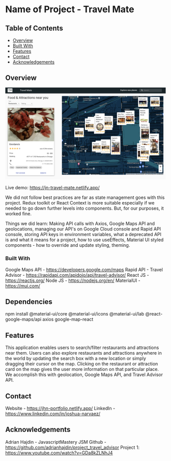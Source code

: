 # Name of Project - Travel Mate

## Table of Contents

- [Overview](#overview)
- [Built With](#built-with)
- [Features](#features)
- [Contact](#contact)
- [Acknowledgements](#acknowledgements)

## Overview
![Alt text](/src/assets/screenshot.png?raw=true "Travel Mate Screenshot")

 Live demo: https://jn-travel-mate.netlify.app/ 

 We did not follow best practices are far as state management goes with this project. Redux toolkit or React Context is more suitable especially if we needed to go down further levels into components. But, for our purposes, it worked fine. 
 
 Things we did learn: Making API calls with Axios, Google Maps API and geolocations, managing our API's on Google Cloud console and Rapid API console, storing API keys in environment variables, what a deprecated API is and what it means for a project, how to use useEffects, Material UI styled components -  how to override and update styling, theming. 

### Built With
Google Maps API - https://developers.google.com/maps 
Rapid API - Travel Advisor - https://rapidapi.com/apidojo/api/travel-advisor/
React JS - https://reactjs.org/
Node JS - https://nodejs.org/en/ 
MaterialUI - https://mui.com/ 

## Dependencies
npm install @material-ui/core @material-ui/icons @material-ui/lab @react-google-maps/api axios google-map-react

## Features
This application enables users to search/filter restaurants and attractions near them. Users can also explore restaurants and attractions anywhere in the world by updating the search box with a new location or simply dragging their cursor on the map. Clicking on the restaurant or attraction card on the map gives the user more information on that particular place. We accomplish this with geolocation, Google Maps API, and Travel Advisor API.

## Contact
Website - https://jhn-portfolio.netlify.app/
LinkedIn - https://www.linkedin.com/in/joshua-narvaez/ 

## Acknowledgements
Adrian Hajdin - JavascriptMastery JSM
Github - https://github.com/adrianhajdin/project_travel_advisor 
Project 1: https://www.youtube.com/watch?v=GDa8kZLNhJ4
